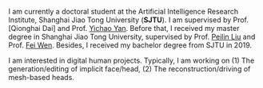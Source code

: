 I am currently a doctoral student at the Artificial Intelligence Research Institute, Shanghai Jiao Tong University (**SJTU**). I am supervised by Prof. [Qionghai Dai] and Prof. [Yichao Yan](https://daodaofr.github.io/). Before that, I received my master degree in Shanghai Jiao Tong University, supervised by Prof. [Peilin Liu](https://bat.sjtu.edu.cn/) and Prof. [Fei Wen](https://scholar.google.com/citations?user=1BG4-HMAAAAJ&hl=en). Besides, I received my bachelor degree from SJTU in 2019.

I am interested in digital human projects. Typically, I am working on (1) The generation/editing of implicit face/head, (2) The reconstruction/driving of mesh-based heads.